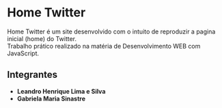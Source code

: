 # Home Twitter
Home Twitter é um site desenvolvido com o intuito de reproduzir a pagina inicial (home) do Twitter.
<br>
Trabalho prático realizado na matéria de Desenvolvimento WEB com JavaScript.
<br>
## Integrantes

- **Leandro Henrique Lima e Silva** 
- **Gabriela Maria Sinastre** 
